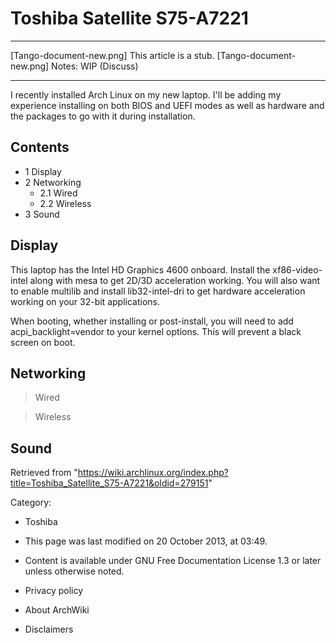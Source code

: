 Toshiba Satellite S75-A7221
===========================

  ------------------------ ------------------------ ------------------------
  [Tango-document-new.png] This article is a stub.  [Tango-document-new.png]
                           Notes: WIP (Discuss)     
  ------------------------ ------------------------ ------------------------

I recently installed Arch Linux on my new laptop. I'll be adding my
experience installing on both BIOS and UEFI modes as well as hardware
and the packages to go with it during installation.

Contents
--------

-   1 Display
-   2 Networking
    -   2.1 Wired
    -   2.2 Wireless
-   3 Sound

Display
-------

This laptop has the Intel HD Graphics 4600 onboard. Install the
xf86-video-intel along with mesa to get 2D/3D acceleration working. You
will also want to enable multilib and install lib32-intel-dri to get
hardware acceleration working on your 32-bit applications.

When booting, whether installing or post-install, you will need to add
acpi_backlight=vendor to your kernel options. This will prevent a black
screen on boot.

Networking
----------

> Wired

> Wireless

Sound
-----

Retrieved from
"https://wiki.archlinux.org/index.php?title=Toshiba_Satellite_S75-A7221&oldid=279151"

Category:

-   Toshiba

-   This page was last modified on 20 October 2013, at 03:49.
-   Content is available under GNU Free Documentation License 1.3 or
    later unless otherwise noted.
-   Privacy policy
-   About ArchWiki
-   Disclaimers
